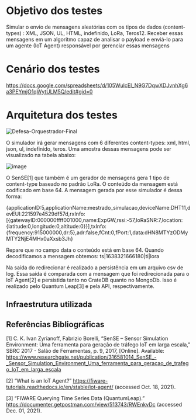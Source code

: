 # Objetivo dos testes

Simular o envio de mensagens aleatórias com os tipos de dados (content-types) : XML, JSON, UL, HTML, indefinido, LoRa, Teros12. Receber essas mensagens em um algoritmo capaz de analisar o payload e enviá-lo para um agente (IoT Agent) responsável por gerenciar essas mensagens 

# Cenário dos testes

https://docs.google.com/spreadsheets/d/105WulcEI_N9G7DqwXDJvnhXg6a3PEYmjO1qWytULM5Q/edit#gid=0


# Arquitetura dos testes

![Defesa-Orquestrador-Final](https://user-images.githubusercontent.com/9336800/144167743-fa0f7c65-8feb-449f-9a88-e8bce570cbba.jpg)



O simulador irá gerar mensagens com 6 diferentes content-types: xml, html, json, ul, indefinido, teros. Uma amostra dessas mensagens pode ser visualizado na tabela abaixo:

![image](https://user-images.githubusercontent.com/9336800/144165519-5ab7b6f8-0389-484f-91b8-524fe9900fdf.png)


O SenSE[1] que também é um gerador de mensagens gera 1 tipo de content-type baseado no padrão LoRa. O conteúdo da mensagem está codificado em base 64. A mensagem gerada por esse simulador é dessa forma:

{applicationID:5,applicationName:mestrado_simulacao,deviceName:DHT11,devEUI:221597e4529df57d,rxInfo:[{gatewayID:000000ffff001000,name:ExpGW,rssi:-57,loRaSNR:7,location:{latitude:0,longitude:0,altitude:0}}],txInfo:{frequency:915000000,dr:5},adr:false,fCnt:0,fPort:1,data:dHN8MTYzODMyMTY2NjE4MHx0aXxsb3Jh}

Repare que no campo data o conteúdo está em base 64. Quando decodificamos a mensagem obtemos: 
ts|1638321666180|ti|lora

Na saída do redirecionar é realizado a persistência em um arquivo csv de log. Essa saída é comparada com a mensagem que foi redirecionada para o IoT Agent[2] e persistida tanto no CrateDB quanto no MongoDb. Isso é realizado pelo Quantum Leap[3] e pela API, respectivamente. 


## Infraestrutura utilizada





## Referências Bibliográficas


[1]	C. K. Ivan Zyrianoff, Fabrizio Borelli, “SenSE – Sensor Simulation Environment: Uma ferramenta para geração de tráfego IoT em larga escala,” SBRC 2017 - Salão de Ferramentas, p. 9, 2017, [Online]. Available: https://www.researchgate.net/publication/316581014_SenSE_-_Sensor_Simulation_Environment_Uma_ferramenta_para_geracao_de_trafego_IoT_em_larga_escala

[2]	“What is an IoT Agent?” https://fiware-tutorials.readthedocs.io/en/stable/iot-agent/ (accessed Oct. 18, 2021).

[3]	“FIWARE Querying Time Series Data (QuantumLeap).” https://documenter.getpostman.com/view/513743/RWEnkvDc (accessed Dec. 01, 2021).
